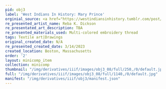 ```yaml
---
pid: obj3
label: 'West Indians In History: Mary Prince'
orginial_source: <a href="https://westindiansinhistory.tumblr.com/post/101280905780/mary-prince">Weblink</a>
re_presented_artist_name: Reba K. Dickson
re_presentated_art_description: TBA
re_presented_materials_used: Multi-colored embroidery thread
tags: Textile art|Drawings
original_created_date: N/A
re_presented_created_date: 3/14/2023
created_location: Boston, Massachusetts
order: '2'
layout: minicomp_item
collection: minicomp
thumbnail: "/img/derivatives/iiif/images/obj3_08/full/250,/0/default.jpg"
full: "/img/derivatives/iiif/images/obj3_08/full/1140,/0/default.jpg"
manifest: "/img/derivatives/iiif/obj3/manifest.json"
---
```

